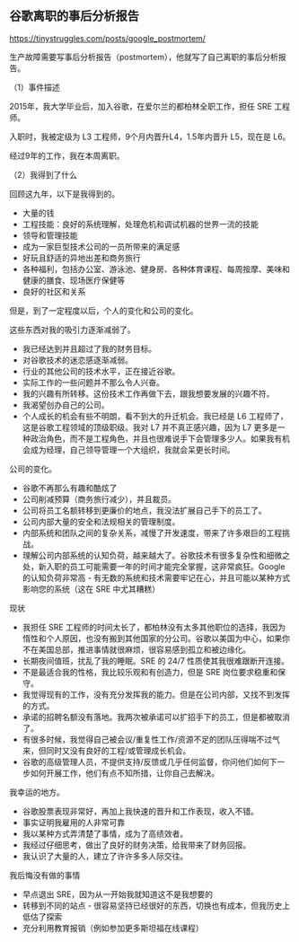 ## 谷歌离职的事后分析报告

https://tinystruggles.com/posts/google_postmortem/

生产故障需要写事后分析报告（postmortem），他就写了自己离职的事后分析报告。

（1）事件描述

2015年，我大学毕业后，加入谷歌，在爱尔兰的都柏林全职工作，担任 SRE 工程师。

入职时，我被定级为 L3 工程师，9个月内晋升L4，1.5年内晋升 L5，现在是 L6。

经过9年的工作，我在本周离职。

（2）我得到了什么

回顾这九年，以下是我得到的。

- 大量的钱
- 工程技能：良好的系统理解，处理危机和调试机器的世界一流的技能
- 领导和管理技能
- 成为一家巨型技术公司的一员所带来的满足感
- 好玩且舒适的异地出差和商务旅行
- 各种福利，包括办公室、游泳池、健身房、各种体育课程、每周按摩、美味和健康的膳食、现场医疗保健等
- 良好的社区和关系

但是，到了一定程度以后，个人的变化和公司的变化。

这些东西对我的吸引力逐渐减弱了。

- 我已经达到并且超过了我的财务目标。
- 对谷歌技术的迷恋感逐渐减弱。
- 行业的其他公司的技术水平，正在接近谷歌。
- 实际工作的一些问题并不那么令人兴奋。
- 我的兴趣有所转移。这份技术工作再做下去，跟我想要发展的兴趣不符。
- 我渴望创办自己的公司。
- 个人成长的机会有些不明朗，看不到大的升迁机会。我已经是 L6 工程师了，这是谷歌工程领域的顶级职级。我对 L7 并不真正感兴趣，因为 L7 更多是一种政治角色，而不是工程角色，并且也很难说手下会管理多少人。如果我有机会成为经理，自己领导管理一个大组织，我就会呆更长时间。

公司的变化。

- 谷歌不再那么有趣和酷炫了
- 公司削减预算（商务旅行减少），并且裁员。
- 公司将员工名额转移到更廉价的地点，我没法扩展自己手下的员工了。
- 公司内部大量的安全和法规相关的管理制度。
- 内部系统和团队之间的复杂关系，减慢了开发速度，带来了许多艰巨的工程挑战。
- 理解公司内部系统的认知负荷，越来越大了。谷歌技术有很多复杂性和细微之处，新入职的员工可能需要一年的时间才能完全掌握，这非常疯狂。Google 的认知负荷非常高 - 有无数的系统和技术需要牢记在心，并且可能以某种方式影响您的系统（这在 SRE 中尤其糟糕）

现状

- 我担任 SRE 工程师的时间太长了，都柏林没有太多其他职位的选择，我因为惰性和个人原因，也没有搬到其他国家的分公司。谷歌以美国为中心，如果你不在美国总部，推进事情就很麻烦，很容易感到孤立和被边缘化。
- 长期夜间值班，扰乱了我的睡眠。SRE 的 24/7 性质使其我很难跟断开连接。
- 不是最适合我的性格，我比较乐观和有创造力，但是 SRE 岗位要求稳重和保守。
- 我觉得现有的工作，没有充分发挥我的能力。但是在公司内部，又找不到发挥的方式。
- 承诺的招聘名额没有落地。我两次被承诺可以扩招手下的员工，但是都被取消了。
- 有很多时候，我觉得自己被会议/重复性工作/资源不足的团队压得喘不过气来，但同时又没有良好的工程/或管理成长机会。
- 谷歌的高级管理人员，不提供支持/反馈或几乎任何监督，你问他们如何下一步如何开展工作，他们有点不知所措，让你自己去解决。

我幸运的地方。

- 谷歌股票表现非常好，再加上我快速的晋升和工作表现，收入不错。
- 事实证明我雇用的人非常可靠
- 我以某种方式弄清楚了事情，成为了高绩效者。
- 我经过仔细思考，做出了良好的财务决策，给我带来了财务回报。
- 我认识了大量的人，建立了许许多多人际交往。

我后悔没有做的事情

- 早点退出 SRE，因为从一开始我就知道这不是我想要的
- 转移到不同的站点 - 很容易坚持已经很好的东西，切换也有成本，但我历史上低估了探索
- 充分利用教育报销（例如参加更多斯坦福在线课程）
